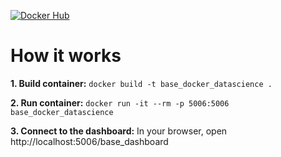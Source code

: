 [![Docker Hub](https://img.shields.io/docker/pulls/fdebrain/base_docker_datascience.svg)](https://hub.docker.com/repository/docker/fdebrain/base_docker_datascience)

# How it works

**1. Build container:** `docker build -t base_docker_datascience .`

**2. Run container:** `docker run -it --rm -p 5006:5006 base_docker_datascience`

**3. Connect to the dashboard:** In your browser, open http://localhost:5006/base_dashboard
